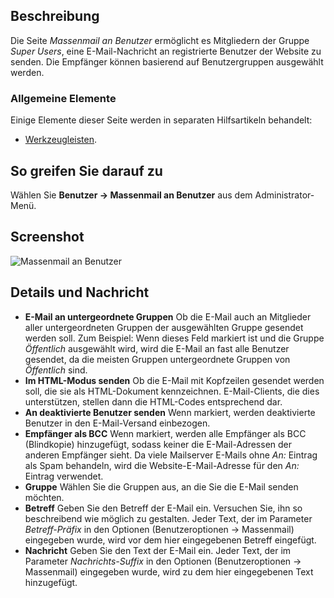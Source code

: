 <!-- Filename: Help4.x:Mass_Mail_Users / Display title: Serienmail-Benutzer -->

## Beschreibung

Die Seite *Massenmail an Benutzer* ermöglicht es Mitgliedern der Gruppe *Super Users*, eine E-Mail-Nachricht an registrierte Benutzer der Website zu senden. Die Empfänger können basierend auf Benutzergruppen ausgewählt werden.

### Allgemeine Elemente

Einige Elemente dieser Seite werden in separaten Hilfsartikeln behandelt:

* [Werkzeugleisten](jdocmanual?article=help/common-elements/toolbars).

## So greifen Sie darauf zu

Wählen Sie **Benutzer → Massenmail an Benutzer** aus dem Administrator-Menü.

## Screenshot

![Massenmail an Benutzer](../../../de/images/users/mass-mail-users.png)

## Details und Nachricht

- **E-Mail an untergeordnete Gruppen** Ob die E-Mail auch an Mitglieder aller untergeordneten Gruppen der ausgewählten Gruppe gesendet werden soll. Zum Beispiel: Wenn dieses Feld markiert ist und die Gruppe *Öffentlich* ausgewählt wird, wird die E-Mail an fast alle Benutzer gesendet, da die meisten Gruppen untergeordnete Gruppen von *Öffentlich* sind.
- **Im HTML-Modus senden** Ob die E-Mail mit Kopfzeilen gesendet werden soll, die sie als HTML-Dokument kennzeichnen. E-Mail-Clients, die dies unterstützen, stellen dann die HTML-Codes entsprechend dar.
- **An deaktivierte Benutzer senden** Wenn markiert, werden deaktivierte Benutzer in den E-Mail-Versand einbezogen.
- **Empfänger als BCC** Wenn markiert, werden alle Empfänger als BCC (Blindkopie) hinzugefügt, sodass keiner die E-Mail-Adressen der anderen Empfänger sieht. Da viele Mailserver E-Mails ohne *An:* Eintrag als Spam behandeln, wird die Website-E-Mail-Adresse für den *An:* Eintrag verwendet.
- **Gruppe** Wählen Sie die Gruppen aus, an die Sie die E-Mail senden möchten.
- **Betreff** Geben Sie den Betreff der E-Mail ein. Versuchen Sie, ihn so beschreibend wie möglich zu gestalten. Jeder Text, der im Parameter *Betreff-Präfix* in den Optionen (Benutzeroptionen → Massenmail) eingegeben wurde, wird vor dem hier eingegebenen Betreff eingefügt.
- **Nachricht** Geben Sie den Text der E-Mail ein. Jeder Text, der im Parameter *Nachrichts-Suffix* in den Optionen (Benutzeroptionen → Massenmail) eingegeben wurde, wird zu dem hier eingegebenen Text hinzugefügt.

